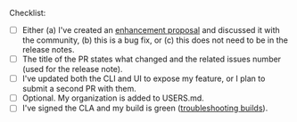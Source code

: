 Checklist:

* [ ] Either (a) I've created an [enhancement proposal](https://github.com/newrelic-forks/argo-cd/issues/new/choose) and discussed it with the community, (b) this is a bug fix, or (c) this does not need to be in the release notes.
* [ ] The title of the PR states what changed and the related issues number (used for the release note).
* [ ] I've updated both the CLI and UI to expose my feature, or I plan to submit a second PR with them.
* [ ] Optional. My organization is added to USERS.md.
* [ ] I've signed the CLA and my build is green ([troubleshooting builds](https://argoproj.github.io/argo-cd/developer-guide/ci/)). 

